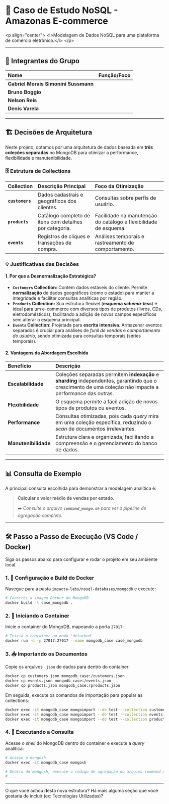 # 🚀 Caso de Estudo NoSQL - Amazonas E-commerce

\<p align="center"\>
\<i\>Modelagem de Dados NoSQL para uma plataforma de comércio eletrônico.\</i\>
\</p\>

-----

## 👥 Integrantes do Grupo

| Nome | Função/Foco |
| :--- | :--- |
| **Gabriel Morais Simonini Sussmann** | |
| **Bruno Boggio** | |
| **Nelson Reis** | |
| **Denis Varela** | |

-----

## 🏗️ Decisões de Arquitetura

Neste projeto, optamos por uma arquitetura de dados baseada em **três coleções separadas** no MongoDB para otimizar a performance, flexibilidade e manutenibilidade.

### 🗄️ Estrutura de Collections

| Collection | Descrição Principal | Foco da Otimização |
| :--- | :--- | :--- |
| **`customers`** | Dados cadastrais e geográficos dos clientes. | Consultas sobre perfis de usuário. |
| **`products`** | Catálogo completo de itens com detalhes por categoria. | Facilidade na manutenção do catálogo e flexibilidade de esquema. |
| **`events`** | Registros de cliques e transações de compra. | Análises temporais e rastreamento de comportamento. |

### 💡 Justificativas das Decisões

#### 1\. Por que a Desnormalização Estratégica?

  - **`Customers` Collection:** Contém dados estáveis do cliente. Permite **normalização** de dados geográficos (como o estado) para manter a integridade e facilitar consultas analíticas por região.
  - **`Products` Collection:** Sua estrutura flexível (**esquema *schema-less***) é ideal para um e-commerce com diversos tipos de produtos (livros, CDs, eletrodomésticos), facilitando a adição de novos campos específicos sem alterar o esquema principal.
  - **`Events` Collection:** Projetada para **escrita intensiva**. Armazenar eventos separados é crucial para análises de *funil de vendas* e *comportamento do usuário*, sendo otimizada para consultas temporais (séries temporais).

#### 2\. Vantagens da Abordagem Escolhida

| Benefício | Descrição |
| :--- | :--- |
| **Escalabilidade** | Coleções separadas permitem **indexação** e **sharding** independentes, garantindo que o crescimento de uma coleção não impacte a performance das outras. |
| **Flexibilidade** | O esquema permite a fácil adição de novos tipos de produtos ou eventos. |
| **Performance** | Consultas otimizadas, pois cada *query* mira em uma coleção específica, reduzindo o *scan* de documentos irrelevantes. |
| **Manutenibilidade** | Estrutura clara e organizada, facilitando a compreensão e o gerenciamento do banco de dados. |

-----

## 📊 Consulta de Exemplo

A principal consulta escolhida para demonstrar a modelagem analítica é:

> **Calcular o valor médio de vendas por estado.**
>
> ➡️ *Consulte o arquivo **`command_mongo.sh`** para ver o pipeline de agregação completo.*

-----

## 🛠️ Passo a Passo de Execução (VS Code / Docker)

Siga os passos abaixo para configurar e rodar o projeto em seu ambiente local.

### 1\. 🐳 Configuração e Build do Docker

Navegue para a pasta `impacta-labs/nosql-databases/mongodb` e execute:

```bash
# Constrói a imagem Docker do MongoDB
docker build -t case_mongodb .
```

### 2\. 🚀 Iniciando o Container

Inicie o container do MongoDB, mapeando a porta `27017`:

```bash
# Inicia o container em modo 'detached'
docker run -d -p 27017:27017 --name mongodb_case case_mongodb
```

### 3\. 📥 Importando os Documentos

Copie os arquivos `.json` de dados para dentro do container:

```bash
docker cp customers.json mongodb_case:/customers.json
docker cp events.json mongodb_case:/events.json
docker cp products.json mongodb_case:/products.json
```

Em seguida, execute os comandos de importação para popular as collections:

```bash
docker exec -it mongodb_case mongoimport --db test --collection customers --file /customers.json --type json --legacy
docker exec -it mongodb_case mongoimport --db test --collection events --file /events.json --type json --legacy
docker exec -it mongodb_case mongoimport --db test --collection products --file /products.json --type json --legacy
```

### 4\. 🔬 Executando a Consulta

Acesse o *shell* do MongoDB dentro do container e execute a *query* analítica:

```bash
# Acesse o mongosh
docker exec -it mongodb_case mongosh

# Dentro do mongosh, execute o código de agregação do arquivo command_mongo.sh
# ...
```

-----

O que você achou desta nova estrutura? Há mais alguma seção que você gostaria de incluir (ex: Tecnologias Utilizadas)?
